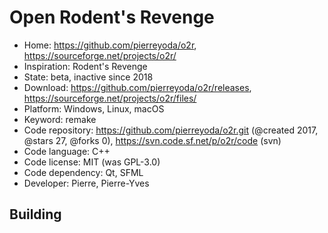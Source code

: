 # Open Rodent's Revenge

- Home: https://github.com/pierreyoda/o2r, https://sourceforge.net/projects/o2r/
- Inspiration: Rodent's Revenge
- State: beta, inactive since 2018
- Download: https://github.com/pierreyoda/o2r/releases, https://sourceforge.net/projects/o2r/files/
- Platform: Windows, Linux, macOS
- Keyword: remake
- Code repository: https://github.com/pierreyoda/o2r.git (@created 2017, @stars 27, @forks 0), https://svn.code.sf.net/p/o2r/code (svn)
- Code language: C++
- Code license: MIT (was GPL-3.0)
- Code dependency: Qt, SFML
- Developer: Pierre, Pierre-Yves

## Building
